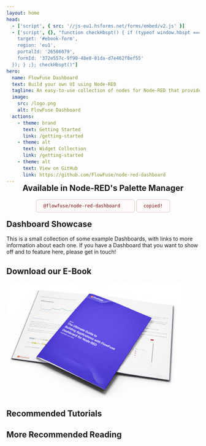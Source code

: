 ```yaml
---
layout: home
head:
  - ['script', { src: '//js-eu1.hsforms.net/forms/embed/v2.js' }]
  - ['script', {}, "function checkHbspt() { if (typeof window.hbspt === 'undefined') { setTimeout(checkHbspt, 50); return; } else { hbspt.forms.create({
    target: '#ebook-form',
    region: 'eu1',
    portalId: '26586079',
    formId: '372e557c-9f90-48e8-81da-d7e462f8ef55'
  }); } ;}; checkHbspt()"]
hero:
  name: FlowFuse Dashboard
  text: Build your own UI using Node-RED
  tagline: An easy-to-use collection of nodes for Node-RED that provides tools to create data-driven applications, dashboards & data visualisations.
  image:
    src: /logo.png
    alt: FlowFuse Dashboard
  actions:
    - theme: brand
      text: Getting Started
      link: /getting-started
    - theme: alt
      text: Widget Collection
      link: /getting-started
    - theme: alt
      text: View on GitHub
      link: https://github.com/FlowFuse/node-red-dashboard
---
```


<script setup>
    import { ref } from 'vue';

    import HomeExtension from './components/HomeExtension.vue';
    import RecommendedTutorials from './components/RecommendedTutorials.vue';
    import RecommendedReading from './components/RecommendedReading.vue';
    import FlowFuseAdvert from './components/FlowFuseAdvert.vue';
    import DashboardExamples from './components/DashboardExamples.vue';
    import CopyIcon from './components/icons/CopyIcon.vue';

    const copied = ref(false); 

    function copy () {
        navigator.clipboard.writeText('@flowfuse/node-red-dashboard');
        copied.value = true;
    }
</script>

<HomeExtension>

<div class="cta-palette">
  <h2>Available in Node-RED's Palette Manager</h2>
  <code v-if="!copied">@flowfuse/node-red-dashboard <CopyIcon @click="copy"/></code>
  <code v-else>copied!</code>
</div>

## Dashboard Showcase

This is a small collection of some example Dashboards, with links to more information about each one. If you have a Dashboard that you want to show off and to feature here, please get in touch!

<DashboardExamples />

## Download our E-Book

<div class="ebook-advert">
    <img style="max-height: 300px;" src="./assets/images/ebook-dashboard-render.png" />
    <div id="ebook-form"></div>
</div>

## Recommended Tutorials

<RecommendedTutorials />

## More Recommended Reading

<RecommendedReading />

<FlowFuseAdvert />

</HomeExtension>

<style scoped>
.cta-palette {
  text-align: center;
  margin-top: -32px;
  margin-bottom: -12px;
}

.cta-palette code {
  text-align: center;
  color: #7C0808;
  background-color: #FFFAFA;
  border: 1px solid #DBC0C0;
  padding: 9px 18px;
  border-radius: 6px;
  display: inline-flex;
  align-items: center;
  gap: 12px;
}

.icon {
  width: 20px;
  &:hover {
    cursor: pointer;
    color: black;
  }
}

.ebook-advert {
  display: flex;
  justify-content: space-between;
  align-items: center;
  flex-wrap: wrap;
  column-gap: 16px;
}

.ebook-advert #ebook-form {
  flex-grow: 1;
  min-width: 300px;
  max-width: 100%;
}

</style>